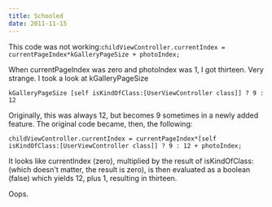 ```yaml
---
title: Schooled
date: 2011-11-15
---
```


This code was not working:`childViewController.currentIndex = currentPageIndex*kGalleryPageSize + photoIndex;`

When currentPageIndex was zero and photoIndex was 1, I got thirteen. Very strange. I took a look at kGalleryPageSize

`kGalleryPageSize [self isKindOfClass:[UserViewController class]] ? 9 : 12`

Originally, this was always 12, but becomes 9 sometimes in a newly added feature. The original code became, then, the following:

`childViewController.currentIndex = currentPageIndex*[self isKindOfClass:[UserViewController class]] ? 9 : 12 + photoIndex;`

It looks like currentIndex (zero), multiplied by the result of isKindOfClass: (which doesn't matter, the result is zero), is then evaluated as a boolean (false) which yields 12, plus 1, resulting in thirteen.

Oops.
